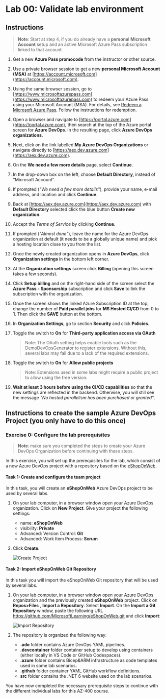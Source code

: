 # Lab 00: Validate lab environment

## Instructions

> **Note**: Start at step 4, if you do already have a **personal Microsoft Account** setup and an active Microsoft Azure Pass subscription linked to that account.

1. Get a new **Azure Pass promocode** from the instructor or other source.
2. Use a private browser session to get a new **personal Microsoft Account (MSA)** at [https://account.microsoft.com](https://account.microsoft.com).
3. Using the same browser session, go to [https://www.microsoftazurepass.com](https://www.microsoftazurepass.com) to redeem your Azure Pass using your Microsoft Account (MSA). For details, see [Redeem a Microsoft Azure Pass](https://www.microsoftazurepass.com/Home/HowTo?Length=5). Follow the instructions for redemption.

4. Open a browser and navigate to [https://portal.azure.com](https://portal.azure.com), then search at the top of the Azure portal screen for **Azure DevOps**. In the resulting page, click **Azure DevOps organizations**.
5. Next, click on the link labelled **My Azure DevOps Organizations** or navigate directly to [https://aex.dev.azure.com](https://aex.dev.azure.com).
6. On the **We need a few more details** page, select **Continue**.
7. In the drop-down box on the left, choose **Default Directory**, instead of “Microsoft Account”.
8. If prompted (*"We need a few more details"*), provide your name, e-mail address, and location and click **Continue**.
9. Back at [https://aex.dev.azure.com](https://aex.dev.azure.com) with **Default Directory** selected click the blue button **Create new organization**.
10. Accept the *Terms of Service* by clicking **Continue**.
11. If prompted (*"Almost done"*), leave the name for the Azure DevOps organization at default (it needs to be a globally unique name) and pick a hosting location close to you from the list.
12. Once the newly created organization opens in **Azure DevOps**, click **Organization settings** in the bottom left corner.
13. At the **Organization settings** screen click **Billing** (opening this screen takes a few seconds).
14. Click **Setup billing** and on the right-hand side of the screen select the **Azure Pass - Sponsorship** subscription and click **Save** to link the subscription with the organization.
15. Once the screen shows the linked Azure Subscription ID at the top, change the number of **Paid parallel jobs** for **MS Hosted CI/CD** from 0 to **1**. Then click the **SAVE** button at the bottom.
16. In **Organization Settings**, go to section **Security** and click **Policies**.
17. Toggle the switch to **On** for **Third-party application access via OAuth**
    > Note: The OAuth setting helps enable tools such as the DemoDevOpsGenerator to register extensions. Without this, several labs may fail due to a lack of the required extensions.
18. Toggle the switch to **On** for **Allow public projects**
    > Note: Extensions used in some labs might require a public project to allow using the free version.
19. **Wait at least 3 hours before using the CI/CD capabilities** so that the new settings are reflected in the backend. Otherwise, you will still see the message *"No hosted parallelism has been purchased or granted"*.

## Instructions to create the sample Azure DevOps Project (you only have to do this once)

### Exercise 0: Configure the lab prerequisites

> **Note**: make sure you completed the steps to create your Azure DevOps Organization before continuing with these steps.

In this exercise, you will set up the prerequisites for the lab, which consist of a new Azure DevOps project with a repository based on the [eShopOnWeb](https://github.com/MicrosoftLearning/eShopOnWeb).

#### Task 1:  Create and configure the team project

In this task, you will create an **eShopOnWeb** Azure DevOps project to be used by several labs.

1. On your lab computer, in a browser window open your Azure DevOps organization. Click on **New Project**. Give your project the following settings:
    - name: **eShopOnWeb**
    - visibility: **Private**
    - Advanced: Version Control: **Git**
    - Advanced: Work Item Process: **Scrum**

2. Click **Create**.

    ![Create Project](images/create-project.png)

#### Task 2:  Import eShopOnWeb Git Repository

In this task you will import the eShopOnWeb Git repository that will be used by several labs.

1. On your lab computer, in a browser window open your Azure DevOps organization and the previously created **eShopOnWeb** project. Click on **Repos>Files** , **Import a Repository**. Select **Import**. On the **Import a Git Repository** window, paste the following URL https://github.com/MicrosoftLearning/eShopOnWeb.git  and click **Import**:

    ![Import Repository](images/import-repo.png)

2. The repository is organized the following way:
    - **.ado** folder contains Azure DevOps YAML pipelines.
    - **.devcontainer** folder container setup to develop using containers (either locally in VS Code or GitHub Codespaces).
    - **.azure** folder contains Bicep&ARM infrastructure as code templates used in some lab scenarios.
    - **.github** folder container YAML GitHub workflow definitions.
    - **src** folder contains the .NET 6 website used on the lab scenarios.

You have now completed the necessary prerequisite steps to continue with the different individual labs for this AZ-400 course.
